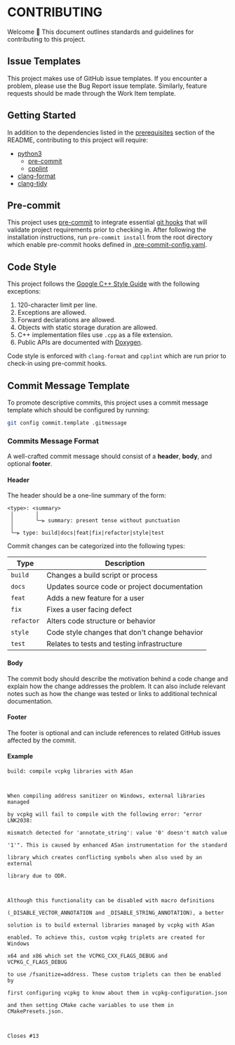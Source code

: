 # CONTRIBUTING

Welcome 👋 This document outlines standards and guidelines for contributing to this project.

## Issue Templates

This project makes use of GitHub issue templates. If you encounter a problem, please use the Bug Report issue template. Similarly, feature requests should be made through the Work Item template.

## Getting Started

In addition to the dependencies listed in the [prerequisites](README.md#Prerequisites) section of the README, contributing to this project will require:

- [python3](https://www.python.org/downloads/)
  - [pre-commit](https://pre-commit.com)
  - [cpplint](https://github.com/cpplint/cpplint)
- [clang-format](https://clang.llvm.org/docs/ClangFormat.html)
- [clang-tidy](https://clang.llvm.org/extra/clang-tidy/)

## Pre-commit

This project uses [pre-commit](https://pre-commit.com) to integrate essential [git hooks](https://git-scm.com/book/en/v2/Customizing-Git-Git-Hooks) that will validate project requirements prior to checking in. After following the installation instructions, run `pre-commit install` from the root directory which enable pre-commit hooks defined in [.pre-commit-config.yaml](.pre-commit-config.yaml).

## Code Style

This project follows the [Google C++ Style Guide](https://google.github.io/styleguide/cppguide.html) with the following exceptions:

1. 120-character limit per line.
2. Exceptions are allowed.
3. Forward declarations are allowed.
4. Objects with static storage duration are allowed.
5. C++ implementation files use `.cpp` as a file extension.
6. Public APIs are documented with [Doxygen](https://www.doxygen.nl/).

Code style is enforced with `clang-format` and `cpplint` which are run prior to check-in using pre-commit hooks.

## Commit Message Template

To promote descriptive commits, this project uses a commit message template which should be configured by running:

```bash
git config commit.template .gitmessage
```

### Commits Message Format

A well-crafted commit message should consist of a **header**, **body**, and optional **footer**.

#### Header

The header should be a one-line summary of the form:

```text
<type>: <summary>
 │       │
 │       └─⫸ summary: present tense without punctuation
 │
 └─⫸ type: build|docs|feat|fix|refactor|style|test
```

Commit changes can be categorized into the following types:

| Type       | Description                                   |
| -------    | --------------------------------------------- |
| `build`    | Changes a build script or process             |
| `docs`     | Updates source code or project documentation  |
| `feat`     | Adds a new feature for a user                 |
| `fix`      | Fixes a user facing defect                    |
| `refactor` | Alters code structure or behavior             |
| `style`    | Code style changes that don't change behavior |
| `test`     | Relates to tests and testing infrastructure   |

#### Body

The commit body should describe the motivation behind a code change and explain how the change addresses the problem. It can also include relevant notes such as how the change was tested or links to additional technical documentation.

#### Footer

The footer is optional and can include references to related GitHub issues affected by the commit.

#### Example

```text
build: compile vcpkg libraries with ASan



When compiling address sanitizer on Windows, external libraries managed

by vcpkg will fail to compile with the following error: "error LNK2038:

mismatch detected for 'annotate_string': value '0' doesn't match value

'1'". This is caused by enhanced ASan instrumentation for the standard

library which creates conflicting symbols when also used by an external

library due to ODR.



Although this functionality can be disabled with macro definitions

(_DISABLE_VECTOR_ANNOTATION and _DISABLE_STRING_ANNOTATION), a better

solution is to build external libraries managed by vcpkg with ASan

enabled. To achieve this, custom vcpkg triplets are created for Windows

x64 and x86 which set the VCPKG_CXX_FLAGS_DEBUG and VCPKG_C_FLAGS_DEBUG

to use /fsanitize=address. These custom triplets can then be enabled by

first configuring vcpkg to know about them in vcpkg-configuration.json

and then setting CMake cache variables to use them in CMakePresets.json.



Closes #13
```
